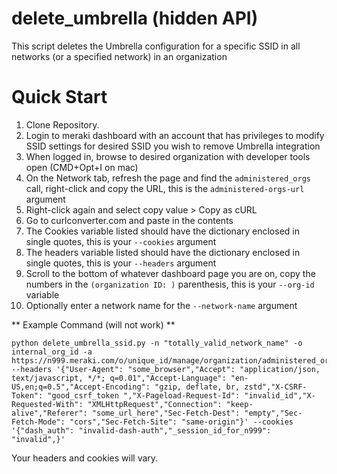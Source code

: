 # delete_umbrella (hidden API)

This script deletes the Umbrella configuration for a specific SSID in all networks (or a specified network) in an organization

# Quick Start

1. Clone Repository. 
2. Login to meraki dashboard with an account that has privileges to modify SSID settings for desired SSID you wish to remove Umbrella integration
3. When logged in, browse to desired organization with developer tools open (CMD+Opt+I on mac)
4. On the Network tab, refresh the page and find the `administered_orgs` call, right-click and copy the URL, this is the `administered-orgs-url` argument
5. Right-click again and select copy value > Copy as cURL
6. Go to curlconverter.com and paste in the contents
7. The Cookies variable listed should have the dictionary enclosed in single quotes, this is your `--cookies` argument
8. The headers variable listed should have the dictionary enclosed in single quotes, this is your `--headers` argument
9. Scroll to the bottom of whatever dashboard page you are on, copy the numbers in the `(organization ID: )` parenthesis, this is your `--org-id` variable
10. Optionally enter a network name for the `--network-name` argument

** Example Command (will not work) **

```
python delete_umbrella_ssid.py -n "totally_valid_network_name" -o internal_org_id -a https://n999.meraki.com/o/unique_id/manage/organization/administered_orgs --headers '{"User-Agent": "some_browser","Accept": "application/json, text/javascript, */*; q=0.01","Accept-Language": "en-US,en;q=0.5","Accept-Encoding": "gzip, deflate, br, zstd","X-CSRF-Token": "good_csrf_token ","X-Pageload-Request-Id": "invalid_id","X-Requested-With": "XMLHttpRequest","Connection": "keep-alive","Referer": "some_url_here","Sec-Fetch-Dest": "empty","Sec-Fetch-Mode": "cors","Sec-Fetch-Site": "same-origin"}' --cookies '{"dash_auth": "invalid-dash-auth","_session_id_for_n999": "invalid",}'
```
Your headers and cookies will vary.